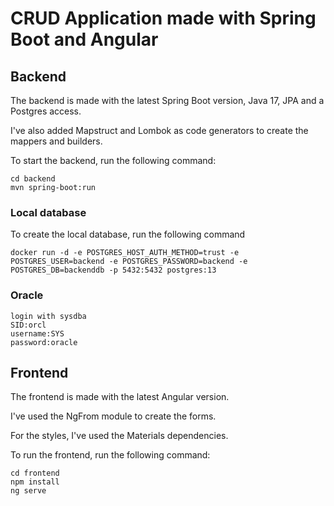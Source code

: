 # CRUD Application made with Spring Boot and Angular

## Backend

The backend is made with the latest Spring Boot version, Java 17, JPA and a Postgres access.

I've also added Mapstruct and Lombok as code generators to create the mappers and builders.

To start the backend, run the following command:

```
cd backend
mvn spring-boot:run
```

### Local database

To create the local database, run the following command

```
docker run -d -e POSTGRES_HOST_AUTH_METHOD=trust -e POSTGRES_USER=backend -e POSTGRES_PASSWORD=backend -e POSTGRES_DB=backenddb -p 5432:5432 postgres:13
```
### Oracle
```
login with sysdba
SID:orcl
username:SYS
password:oracle 
```

## Frontend

The frontend is made with the latest Angular version.

I've used the NgFrom module to create the forms.

For the styles, I've used the Materials dependencies.

To run the frontend, run the following command:

```
cd frontend
npm install
ng serve
```
